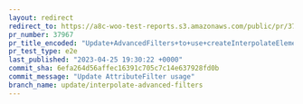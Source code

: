 ```yaml
---
layout: redirect
redirect_to: https://a8c-woo-test-reports.s3.amazonaws.com/public/pr/37967/e2e/index.html
pr_number: 37967
pr_title_encoded: "Update+AdvancedFilters+to+use+createInterpolateElement+instead+of+interpolateComponents"
pr_test_type: e2e
last_published: "2023-04-25 19:30:22 +0000"
commit_sha: 6efa264d56affec16391c705c7c14e637928fd0b
commit_message: "Update AttributeFilter usage"
branch_name: update/interpolate-advanced-filters
---
```

